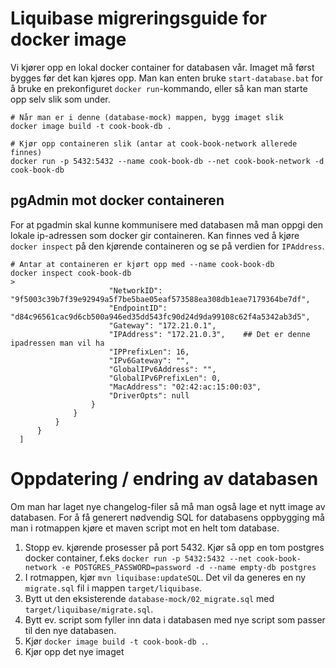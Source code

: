 # Liquibase migreringsguide for docker image
Vi kjører opp en lokal docker container for databasen vår. Imaget må først bygges før det kan kjøres opp. Man kan enten bruke ``start-database.bat`` for å bruke en prekonfiguret ``docker run``-kommando, eller så kan man starte opp selv slik som under.

```shell script
# Når man er i denne (database-mock) mappen, bygg imaget slik
docker image build -t cook-book-db .

# Kjør opp containeren slik (antar at cook-book-network allerede finnes)
docker run -p 5432:5432 --name cook-book-db --net cook-book-network -d cook-book-db
```

## pgAdmin mot docker containeren
For at pgadmin skal kunne kommunisere med databasen må man oppgi den lokale ip-adressen som docker gir containeren. Kan finnes ved å kjøre `docker inspect` på den kjørende containeren og se på verdien for `IPAddress`.
```shell script
# Antar at containeren er kjørt opp med --name cook-book-db
docker inspect cook-book-db
>
                      "NetworkID": "9f5003c39b7f39e92949a5f7be5bae05eaf573588ea308db1eae7179364be7df",
                      "EndpointID": "d84c96561cac9d6cb500a946ed35dd543fc90d24d9da99108c62f4a5342ab3d5",
                      "Gateway": "172.21.0.1",
                      "IPAddress": "172.21.0.3",    ## Det er denne ipadressen man vil ha
                      "IPPrefixLen": 16,
                      "IPv6Gateway": "",
                      "GlobalIPv6Address": "",
                      "GlobalIPv6PrefixLen": 0,
                      "MacAddress": "02:42:ac:15:00:03",
                      "DriverOpts": null
                  }
              }
          }
      }
  ]
```

# Oppdatering / endring av databasen
Om man har laget nye changelog-filer så må man også lage et nytt image av databasen. For å få generert nødvendig SQL for databasens oppbygging må man i rotmappen kjøre et maven script mot en helt tom database.
1. Stopp ev. kjørende prosesser på port 5432. Kjør så opp en tom postgres docker container, f.eks ``docker run -p 5432:5432 --net cook-book-network -e POSTGRES_PASSWORD=password -d --name empty-db postgres``
2. I rotmappen, kjør ``mvn liquibase:updateSQL``. Det vil da generes en ny ``migrate.sql`` fil i mappen ``target/liquibase``.
3. Bytt ut den eksisterende ``database-mock/02_migrate.sql`` med ``target/liquibase/migrate.sql``.
4. Bytt ev. script som fyller inn data i databasen med nye script som passer til den nye databasen.
5. Kjør ``docker image build -t cook-book-db .``. 
6. Kjør opp det nye imaget